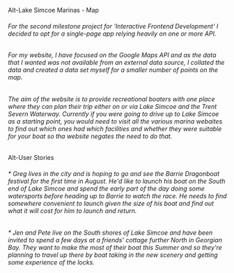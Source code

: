 <Live Site>


Alt-Lake Simcoe Marinas - Map
###### For the second milestone project for 'Interactive Frontend Development' I decided to opt for a single-page app relying heavily on one or more API.


###### For my website, I have focused on the Google Maps API and as the data that I wanted was not available from an external data source, I collated the data and created a data set myself for a smaller number of points on the map. 


###### The aim of the website is to provide recreational boaters with one place where they can plan their trip either on or via Lake Simcoe and the Trent Severn Waterway. Currently if you were going to drive up to Lake Simcoe as a starting point, you would need to visit all the various marina webaites to find out which ones had which facilities and whether they were suitable for your boat so tha website negates the need to do that. 


Alt-User Stories
###### * Greg lives in the city and is hoping to go and see the Barrie Dragonboat festival for the first time in August. He'd like to launch his boat on the South end of Lake Simcoe and spend the early part of the day doing some watersports before heading up to Barrie to watch the race. He needs to find somewhere convenient to launch given the size of his boat and find out what it will cost for him to launch and return.
###### * Jen and Pete live on the South shores of Lake Simcoe and have been invited to spend a few days at a friends' cottage further North in Georgian Bay. They want to make the most of their boat this Summer and so they're planning to travel up there by boat taking in the new scenery and getting some experience of the locks.  
